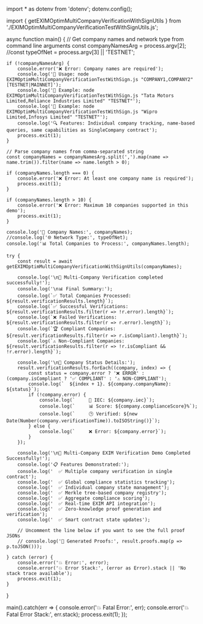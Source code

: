 import * as dotenv from 'dotenv';
dotenv.config();

import { getEXIMOptimMultiCompanyVerificationWithSignUtils } from './EXIMOptimMultiCompanyVerificationTestWithSignUtils.js';

async function main() {
    // Get company names and network type from command line arguments
    const companyNamesArg = process.argv[2];
    //const typeOfNet = process.argv[3] || 'TESTNET';
    
    if (!companyNamesArg) {
        console.error('❌ Error: Company names are required');
        console.log('📖 Usage: node EXIMOptimMultiCompanyVerificationTestWithSign.js "COMPANY1,COMPANY2" [TESTNET|MAINNET]');
        console.log('📝 Example: node EXIMOptimMultiCompanyVerificationTestWithSign.js "Tata Motors Limited,Reliance Industries Limited" "TESTNET"');
        console.log('📝 Example: node EXIMOptimMultiCompanyVerificationTestWithSign.js "Wipro Limited,Infosys Limited" "TESTNET"');
        console.log('🔍 Features: Individual company tracking, name-based queries, same capabilities as SingleCompany contract');
        process.exit(1);
    }
    
    // Parse company names from comma-separated string
    const companyNames = companyNamesArg.split(',').map(name => name.trim()).filter(name => name.length > 0);
    
    if (companyNames.length === 0) {
        console.error('❌ Error: At least one company name is required');
        process.exit(1);
    }
    
    if (companyNames.length > 10) {
        console.error('❌ Error: Maximum 10 companies supported in this demo');
        process.exit(1);
    }
    
    console.log('🏢 Company Names:', companyNames);
    //console.log('🌐 Network Type:', typeOfNet);
    console.log('📊 Total Companies to Process:', companyNames.length);
    
    try {
        const result = await getEXIMOptimMultiCompanyVerificationWithSignUtils(companyNames);
        
        console.log('\n🎯 Multi-Company Verification completed successfully!');
        console.log('\n📊 Final Summary:');
        console.log(`✅ Total Companies Processed: ${result.verificationResults.length}`);
        console.log(`✅ Successful Verifications: ${result.verificationResults.filter(r => !r.error).length}`);
        console.log(`❌ Failed Verifications: ${result.verificationResults.filter(r => r.error).length}`);
        console.log(`🏆 Compliant Companies: ${result.verificationResults.filter(r => r.isCompliant).length}`);
        console.log(`⚠️ Non-Compliant Companies: ${result.verificationResults.filter(r => !r.isCompliant && !r.error).length}`);
        
        console.log('\n🏢 Company Status Details:');
        result.verificationResults.forEach((company, index) => {
            const status = company.error ? '❌ ERROR' : (company.isCompliant ? '✅ COMPLIANT' : '⚠️ NON-COMPLIANT');
            console.log(`  ${index + 1}. ${company.companyName}: ${status}`);
            if (!company.error) {
                console.log(`     📄 IEC: ${company.iec}`);
                console.log(`     📊 Score: ${company.complianceScore}%`);
                console.log(`     🕒 Verified: ${new Date(Number(company.verificationTime)).toISOString()}`);
            } else {
                console.log(`     ❌ Error: ${company.error}`);
            }
        });
        
        console.log('\n🎉 Multi-Company EXIM Verification Demo Completed Successfully!');
        console.log('📋 Features Demonstrated:');
        console.log('  ✅ Multiple company verification in single contract');
        console.log('  ✅ Global compliance statistics tracking');
        console.log('  ✅ Individual company state management');
        console.log('  ✅ Merkle tree-based company registry');
        console.log('  ✅ Aggregate compliance scoring');
        console.log('  ✅ Real-time EXIM API integration');
        console.log('  ✅ Zero-knowledge proof generation and verification');
        console.log('  ✅ Smart contract state updates');
        
        // Uncomment the line below if you want to see the full proof JSONs
        // console.log('📄 Generated Proofs:', result.proofs.map(p => p.toJSON()));
        
    } catch (error) {
        console.error('💥 Error:', error);
        console.error('💥 Error Stack:', (error as Error).stack || 'No stack trace available');
        process.exit(1);
    }
}

main().catch(err => {
    console.error('💥 Fatal Error:', err);
    console.error('💥 Fatal Error Stack:', err.stack);
    process.exit(1);
});
